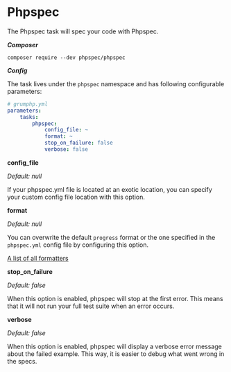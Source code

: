 # Phpspec

The Phpspec task will spec your code with Phpspec.

***Composer***

```
composer require --dev phpspec/phpspec
```

***Config***

The task lives under the `phpspec` namespace and has following configurable parameters:

```yaml
# grumphp.yml
parameters:
    tasks:
        phpspec:
            config_file: ~
            format: ~
            stop_on_failure: false
            verbose: false
```

**config_file**

*Default: null*

If your phpspec.yml file is located at an exotic location, you can specify your custom config file location with this option.


**format**

*Default: null*

You can overwrite the default `progress` format or the one specified in the `phpspec.yml` config file by configuring this option.

[A list of all formatters](http://www.phpspec.net/en/stable/cookbook/configuration.html#formatter)


**stop_on_failure**

*Default: false*

When this option is enabled, phpspec will stop at the first error. This means that it will not run your full test suite when an error occurs.


**verbose**

*Default: false*

When this option is enabled, phpspec will display a verbose error message about the failed example. This way, it is easier to debug what went wrong in the specs.
